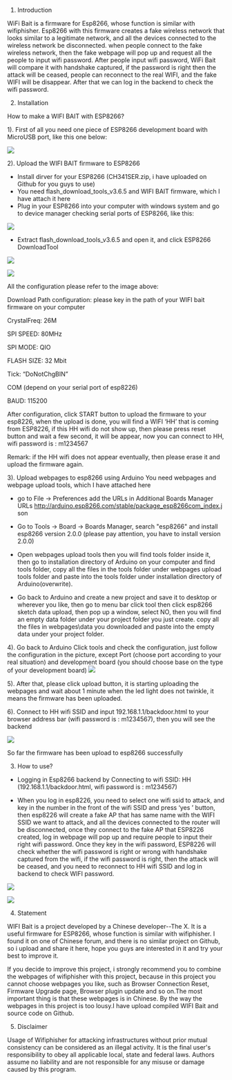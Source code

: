 

1. Introduction

WiFi Bait is a firmware for Esp8266, whose function is similar with wifiphisher. Esp8266 with this firmware creates a fake wireless network that looks similar to a legitimate network, and all the devices connected to the wireless network be disconnected. when people connect to the fake wireless network, then the fake webpage will pop up and request all the people to input wifi password. After people input wifi password, WiFi Bait will compare it with handshake captured, if the password is right then the attack will be ceased, people can reconnect to the real WIFI, and the fake WIFI will be disappear. After that we can log in the backend to check the wifi password.



2. Installation

How to make a WIFI BAIT with ESP8266?

1). First of all you need one piece of ESP8266 development board with
MicroUSB port, like this one below:

![](https://github.com/Delfino520/Pictures/blob/master/15063564774943.jpg)

2). Upload the WIFI BAIT firmware to ESP8266
* Install dirver for your ESP8266 (CH341SER.zip, i have uploaded on Github for you guys to use)
* You need flash_download_tools_v3.6.5 and WIFI BAIT firmware,
which I have attach it here
* Plug in your ESP8266 into your computer with windows system
and go to device manager checking serial ports of ESP8266, like
this:

![](https://github.com/Delfino520/Pictures/blob/master/15063566049135.png)

* Extract flash_download_tools_v3.6.5 and open it, and click
ESP8266 DownloadTool

![](https://github.com/Delfino520/Pictures/blob/master/15063566169652.png)

![](https://github.com/Delfino520/Pictures/blob/master/15063567062317.png)

All the configuration please refer to the image above:

Download Path configuration: please key in the path of your WIFI bait
firmware on your computer

CrystalFreq: 26M

SPI SPEED: 80MHz

SPI MODE: QIO

FLASH SIZE: 32 Mbit

Tick: “DoNotChgBIN”

COM (depend on your serial port of esp8226)

BAUD: 115200

After configuration, click START button to upload the firmware to your
esp8226, when the upload is done, you will find a WIFI ‘HH’ that is
coming from ESP8226, if this HH wifi do not show up, then please press
reset button and wait a few second, it will be appear, now you can
connect to HH, wifi password is : m1234567

Remark: if the HH wifi does not appear eventually, then please erase it
and upload the firmware again.



3). Upload webpages to esp8266 using Arduino
You need webpages and webpage upload tools, which I have
attached here

* go to File -> Preferences add the URLs in Additional Boards
Manager URLs
http://arduino.esp8266.com/stable/package_esp8266com_index.j
son

* Go to Tools -> Board -> Boards Manager, search "esp8266" and
install esp8266 version 2.0.0 (please pay attention, you have to 
install version 2.0.0)

* Open webpages upload tools then you will find tools folder inside
it, then go to installation directory of Arduino on your computer
and find tools folder, copy all the files in the tools folder under
webpages upload tools folder and paste into the tools folder
under installation directory of Arduino(overwrite).

* Go back to Arduino and create a new project and save it to
desktop or wherever you like, then go to menu bar click tool then
click esp8266 sketch data upload, then pop up a window, select
NO, then you will find an empty data folder under your project
folder you just create. copy all the files in webpages\data you
downloaded and paste into the empty data under your project
folder.

4). Go back to Arduino
Click tools and check the configuration, just follow the configuration
in the picture, except Port (choose port according to your real
situation) and development board (you should choose base on the
type of your development board)
![](https://github.com/Delfino520/Pictures/blob/master/15063571576506.png)

5). After that, please click upload button, it is starting uploading the
webpages and wait about 1 minute when the led light does not
twinkle, it means the firmware has been uploaded.

6). Connect to HH wifi SSID and input 192.168.1.1/backdoor.html to your
browser address bar (wifi password is : m1234567), then you will see the backend

![](https://github.com/Delfino520/Pictures/blob/master/BaiduShurufa_2018-10-16_21-31-57.png)

So far the firmware has been upload to esp8266 successfully


3. How to use?

* Logging in Esp8266 backend by Connecting to wifi SSID: HH 
(192.168.1.1/backdoor.html, wifi password is : m1234567)

* When you log in esp8226, you need to select one wifi ssid to attack,
and key in the number in the front of the wifi SSID and press ‘yes ’
button, then esp8226 will create a fake AP that has same name with
the WIFI SSID we want to attack, and all the devices connected to the
router will be disconnected, once they connect to the fake AP that
ESP8226 created, log in webpage will pop up and require people to
input their right wifi password. Once they key in the wifi password,
ESP8226 will check whether the wifi password is right or wrong with
handshake captured from the wifi, if the wifi password is right, then
the attack will be ceased, and you need to reconnect to HH wifi SSID
and log in backend to check WIFI password.  

![](https://github.com/Delfino520/Pictures/blob/master/BaiduShurufa_2018-10-16_21-31-57.png)

![](https://github.com/Delfino520/Pictures/blob/master/BaiduShurufa_2018-10-16_21-32-14.png)



4. Statement

WIFI Bait is a project developed by a Chinese developer--The X. It is a useful firmware for ESP8266, whose function is similar with wifiphisher. I found it on one of Chinese forum, and there is no similar project on Github, so i upload and share it here, hope you guys are interested in it and try your best to improve it.

If you decide to improve this project, i strongly recommend you to combine the webpages of wifiphisher with this project, because in this project you cannot choose webpages you like, such as Browser Connection Reset, Firmware Upgrade page, Browser plugin update and so on.The most important thing is that these webpages is in Chinese. By the way the webpages in this project is too lousy.I have upload compiled WIFI Bait and source code on Github.


5. Disclaimer

Usage of Wifiphisher for attacking infrastructures without prior mutual consistency can be considered as an illegal activity. It is the final user's responsibility to obey all applicable local, state and federal laws. Authors assume no liability and are not responsible for any misuse or damage caused by this program.
